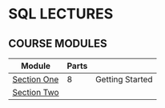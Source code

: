# SQL LECTURES

## COURSE MODULES
| Module                          | Parts  |                                  |
|---------------------------------|--------|----------------------------------|
| [Section One](one.md)           | 8      | Getting Started                  |
| [Section Two](two.md)           |        |                                  |
